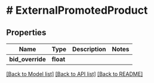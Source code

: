 # # ExternalPromotedProduct

## Properties

Name | Type | Description | Notes
------------ | ------------- | ------------- | -------------
**bid_override** | **float** |  |

[[Back to Model list]](../../README.md#models) [[Back to API list]](../../README.md#endpoints) [[Back to README]](../../README.md)
